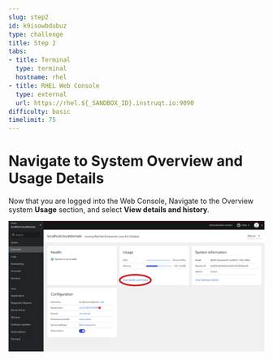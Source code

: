 ```yaml
---
slug: step2
id: k9isowbdubuz
type: challenge
title: Step 2
tabs:
- title: Terminal
  type: terminal
  hostname: rhel
- title: RHEL Web Console
  type: external
  url: https://rhel.${_SANDBOX_ID}.instruqt.io:9090
difficulty: basic
timelimit: 75
---
```

# Navigate to System Overview and Usage Details
Now that you are logged into the Web Console,
Navigate to the Overview system **Usage** section, and select **View details and history**.

![Navigate to Software Updates](../assets/Nav-Updates-Perf.png)

